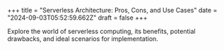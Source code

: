 +++
title = "Serverless Architecture: Pros, Cons, and Use Cases"
date = "2024-09-03T05:52:59.662Z"
draft = false
+++

  Explore the world of serverless computing, its benefits, potential drawbacks, and ideal scenarios for implementation.
        